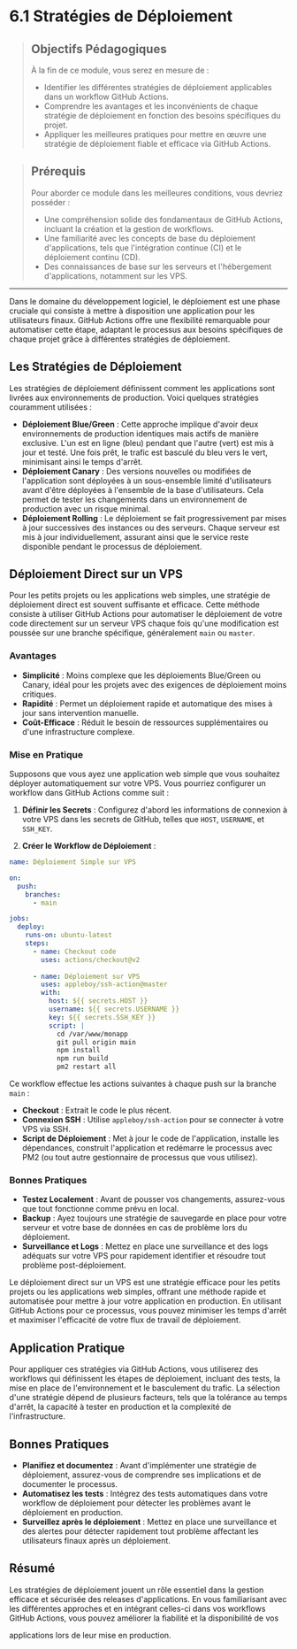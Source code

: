 # 6.1 Stratégies de Déploiement

<blockquote>
  <h2>Objectifs Pédagogiques</h2>
  <p>À la fin de ce module, vous serez en mesure de :</p>
  <ul>
    <li>Identifier les différentes stratégies de déploiement applicables dans un workflow GitHub Actions.</li>
    <li>Comprendre les avantages et les inconvénients de chaque stratégie de déploiement en fonction des besoins spécifiques du projet.</li>
    <li>Appliquer les meilleures pratiques pour mettre en œuvre une stratégie de déploiement fiable et efficace via GitHub Actions.</li>
  </ul>
</blockquote>

<blockquote>
  <h2>Prérequis</h2>
  <p>Pour aborder ce module dans les meilleures conditions, vous devriez posséder :</p>
  <ul>
    <li>Une compréhension solide des fondamentaux de GitHub Actions, incluant la création et la gestion de workflows.</li>
    <li>Une familiarité avec les concepts de base du déploiement d'applications, tels que l'intégration continue (CI) et le déploiement continu (CD).</li>
    <li>Des connaissances de base sur les serveurs et l'hébergement d'applications, notamment sur les VPS.</li>
  </ul>
</blockquote>

---

Dans le domaine du développement logiciel, le déploiement est une phase cruciale qui consiste à mettre à disposition une application pour les utilisateurs finaux. GitHub Actions offre une flexibilité remarquable pour automatiser cette étape, adaptant le processus aux besoins spécifiques de chaque projet grâce à différentes stratégies de déploiement.

## Les Stratégies de Déploiement

Les stratégies de déploiement définissent comment les applications sont livrées aux environnements de production. Voici quelques stratégies couramment utilisées :

- **Déploiement Blue/Green** : Cette approche implique d'avoir deux environnements de production identiques mais actifs de manière exclusive. L'un est en ligne (bleu) pendant que l'autre (vert) est mis à jour et testé. Une fois prêt, le trafic est basculé du bleu vers le vert, minimisant ainsi le temps d'arrêt.
- **Déploiement Canary** : Des versions nouvelles ou modifiées de l'application sont déployées à un sous-ensemble limité d'utilisateurs avant d'être déployées à l'ensemble de la base d'utilisateurs. Cela permet de tester les changements dans un environnement de production avec un risque minimal.
- **Déploiement Rolling** : Le déploiement se fait progressivement par mises à jour successives des instances ou des serveurs. Chaque serveur est mis à jour individuellement, assurant ainsi que le service reste disponible pendant le processus de déploiement.



## Déploiement Direct sur un VPS

Pour les petits projets ou les applications web simples, une stratégie de déploiement direct est souvent suffisante et efficace. Cette méthode consiste à utiliser GitHub Actions pour automatiser le déploiement de votre code directement sur un serveur VPS chaque fois qu'une modification est poussée sur une branche spécifique, généralement `main` ou `master`.

### Avantages

- **Simplicité** : Moins complexe que les déploiements Blue/Green ou Canary, idéal pour les projets avec des exigences de déploiement moins critiques.
- **Rapidité** : Permet un déploiement rapide et automatique des mises à jour sans intervention manuelle.
- **Coût-Efficace** : Réduit le besoin de ressources supplémentaires ou d'une infrastructure complexe.

### Mise en Pratique

Supposons que vous ayez une application web simple que vous souhaitez déployer automatiquement sur votre VPS. Vous pourriez configurer un workflow dans GitHub Actions comme suit :

1. **Définir les Secrets** : Configurez d'abord les informations de connexion à votre VPS dans les secrets de GitHub, telles que `HOST`, `USERNAME`, et `SSH_KEY`.

2. **Créer le Workflow de Déploiement** :

```yaml
name: Déploiement Simple sur VPS

on:
  push:
    branches:
      - main

jobs:
  deploy:
    runs-on: ubuntu-latest
    steps:
      - name: Checkout code
        uses: actions/checkout@v2
      
      - name: Déploiement sur VPS
        uses: appleboy/ssh-action@master
        with:
          host: ${{ secrets.HOST }}
          username: ${{ secrets.USERNAME }}
          key: ${{ secrets.SSH_KEY }}
          script: |
            cd /var/www/monapp
            git pull origin main
            npm install
            npm run build
            pm2 restart all
```

Ce workflow effectue les actions suivantes à chaque push sur la branche `main` :

- **Checkout** : Extrait le code le plus récent.
- **Connexion SSH** : Utilise `appleboy/ssh-action` pour se connecter à votre VPS via SSH.
- **Script de Déploiement** : Met à jour le code de l'application, installe les dépendances, construit l'application et redémarre le processus avec PM2 (ou tout autre gestionnaire de processus que vous utilisez).

### Bonnes Pratiques

- **Testez Localement** : Avant de pousser vos changements, assurez-vous que tout fonctionne comme prévu en local.
- **Backup** : Ayez toujours une stratégie de sauvegarde en place pour votre serveur et votre base de données en cas de problème lors du déploiement.
- **Surveillance et Logs** : Mettez en place une surveillance et des logs adéquats sur votre VPS pour rapidement identifier et résoudre tout problème post-déploiement.


Le déploiement direct sur un VPS est une stratégie efficace pour les petits projets ou les applications web simples, offrant une méthode rapide et automatisée pour mettre à jour votre application en production. En utilisant GitHub Actions pour ce processus, vous pouvez minimiser les temps d'arrêt et maximiser l'efficacité de votre flux de travail de déploiement.

## Application Pratique

Pour appliquer ces stratégies via GitHub Actions, vous utiliserez des workflows qui définissent les étapes de déploiement, incluant des tests, la mise en place de l'environnement et le basculement du trafic. La sélection d'une stratégie dépend de plusieurs facteurs, tels que la tolérance au temps d'arrêt, la capacité à tester en production et la complexité de l'infrastructure.

## Bonnes Pratiques

- **Planifiez et documentez** : Avant d'implémenter une stratégie de déploiement, assurez-vous de comprendre ses implications et de documenter le processus.
- **Automatisez les tests** : Intégrez des tests automatiques dans votre workflow de déploiement pour détecter les problèmes avant le déploiement en production.
- **Surveillez après le déploiement** : Mettez en place une surveillance et des alertes pour détecter rapidement tout problème affectant les utilisateurs finaux après un déploiement.

## Résumé

Les stratégies de déploiement jouent un rôle essentiel dans la gestion efficace et sécurisée des releases d'applications. En vous familiarisant avec les différentes approches et en intégrant celles-ci dans vos workflows GitHub Actions, vous pouvez améliorer la fiabilité et la disponibilité de vos

 applications lors de leur mise en production.
